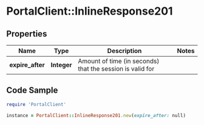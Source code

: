 # PortalClient::InlineResponse201

## Properties

Name | Type | Description | Notes
------------ | ------------- | ------------- | -------------
**expire_after** | **Integer** | Amount of time (in seconds) that the session is valid for | 

## Code Sample

```ruby
require 'PortalClient'

instance = PortalClient::InlineResponse201.new(expire_after: null)
```


